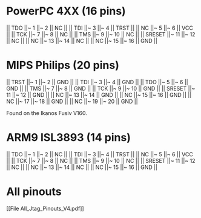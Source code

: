 # PowerPC 4XX (16 pins)


|| TDO ||~ 1 ||~ 2 || NC ||
|| TDI ||~ 3 ||~ 4 || TRST ||
|| NC ||~ 5 ||~ 6 || VCC ||
|| TCK ||~ 7 ||~ 8 || NC ||
|| TMS ||~ 9 ||~ 10 || NC ||
|| SRESET ||~ 11 ||~ 12 || NC ||
|| NC ||~ 13 ||~ 14 || NC ||
|| NC ||~ 15 ||~ 16 || GND ||

# MIPS Philips (20 pins)


|| TRST ||~ 1 ||~ 2 || GND ||
|| TDI ||~ 3 ||~ 4 || GND ||
|| TDO ||~ 5 ||~ 6 || GND ||
|| TMS ||~ 7 ||~ 8 || GND ||
|| TCK ||~ 9 ||~ 10 || GND ||
|| SRESET ||~ 11 ||~ 12 || GND ||
|| NC ||~ 13 ||~ 14 || GND ||
|| NC ||~ 15 ||~ 16 || GND ||
|| NC ||~ 17 ||~ 18 || GND ||
|| NC ||~ 19 ||~ 20 || GND ||

Found on the Ikanos Fusiv V160.

# ARM9 ISL3893 (14 pins)


|| TDO ||~ 1 ||~ 2 || NC ||
|| TDI ||~ 3 ||~ 4 || TRST ||
|| NC ||~ 5 ||~ 6 || VCC ||
|| TCK ||~ 7 ||~ 8 || NC ||
|| TMS ||~ 9 ||~ 10 || NC ||
|| SRESET ||~ 11 ||~ 12 || NC ||
|| NC ||~ 13 ||~ 14 || NC ||
|| NC ||~ 15 ||~ 16 || GND ||

# All pinouts


[[File All_Jtag_Pinouts_V4.pdf]]